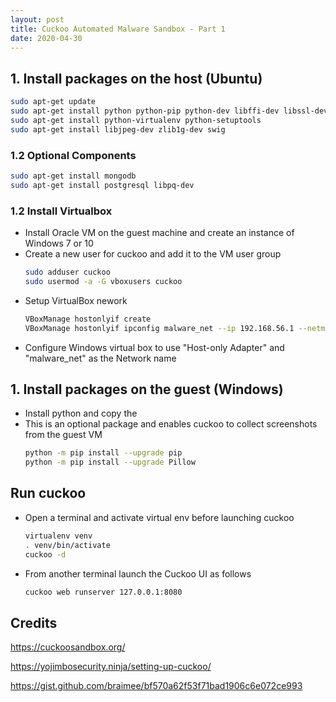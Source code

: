 ```yaml
---
layout: post
title: Cuckoo Automated Malware Sandbox - Part 1
date: 2020-04-30
---
```


## 1. Install packages on the host (Ubuntu)
```bash
sudo apt-get update
sudo apt-get install python python-pip python-dev libffi-dev libssl-dev
sudo apt-get install python-virtualenv python-setuptools
sudo apt-get install libjpeg-dev zlib1g-dev swig
```

### 1.2 Optional Components
```bash
sudo apt-get install mongodb
sudo apt-get install postgresql libpq-dev
```

### 1.2 Install Virtualbox
- Install Oracle VM on the guest machine and create an instance of Windows 7 or 10
- Create a new user for cuckoo and add it to the VM user group
    ```bash
    sudo adduser cuckoo
    sudo usermod -a -G vboxusers cuckoo
    ```
- Setup VirtualBox nework
    ```bash
    VBoxManage hostonlyif create
    VBoxManage hostonlyif ipconfig malware_net --ip 192.168.56.1 --netmask 255.255.255.0
    ```
- Configure Windows virtual box to use "Host-only Adapter" and "malware_net" as the Network name

## 1. Install packages on the guest (Windows)
- Install python and copy the 
- This is an optional package and enables cuckoo to collect screenshots from the guest VM
    ```bash
    python -m pip install --upgrade pip
    python -m pip install --upgrade Pillow
    ```

## Run cuckoo
- Open a terminal and activate virtual env before launching cuckoo
    ```bash
    virtualenv venv
    . venv/bin/activate
    cuckoo -d
    ```
- From another terminal launch the Cuckoo UI as follows
    ```bash
    cuckoo web runserver 127.0.0.1:8080
    ```
## Credits
https://cuckoosandbox.org/

https://yojimbosecurity.ninja/setting-up-cuckoo/

https://gist.github.com/braimee/bf570a62f53f71bad1906c6e072ce993
